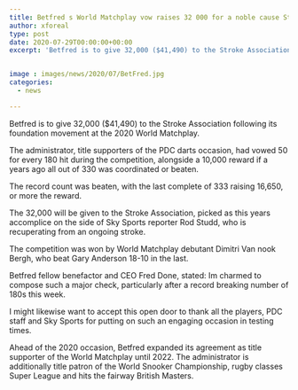 ```yaml
---
title: Betfred s World Matchplay vow raises 32 000 for a noble cause Stroke Association
author: xforeal 
type: post
date: 2020-07-29T00:00:00+00:00
excerpt: 'Betfred is to give 32,000 ($41,490) to the Stroke Association following its cause movement at the 2020 World Matchplay '


image : images/news/2020/07/BetFred.jpg
categories:
  - news

---
```

Betfred is to give 32,000 ($41,490) to the Stroke Association following its foundation movement at the 2020 World Matchplay. 

The administrator, title supporters of the PDC darts occasion, had vowed 50 for every 180 hit during the competition, alongside a 10,000 reward if a years ago all out of 330 was coordinated or beaten. 

The record count was beaten, with the last complete of 333 raising 16,650, or more the reward. 

The 32,000 will be given to the Stroke Association, picked as this years accomplice on the side of Sky Sports reporter Rod Studd, who is recuperating from an ongoing stroke. 

The competition was won by World Matchplay debutant Dimitri Van nook Bergh, who beat Gary Anderson 18-10 in the last. 

Betfred fellow benefactor and CEO Fred Done, stated: Im charmed to compose such a major check, particularly after a record breaking number of 180s this week. 

I might likewise want to accept this open door to thank all the players, PDC staff and Sky Sports for putting on such an engaging occasion in testing times. 

Ahead of the 2020 occasion, Betfred expanded its agreement as title supporter of the World Matchplay until 2022. The administrator is additionally title patron of the World Snooker Championship, rugby classes Super League and hits the fairway British Masters.